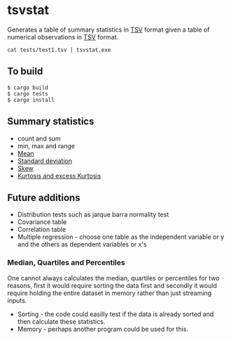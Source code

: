 # tsvstat

Generates a table of summary statistics in [TSV](https://en.wikipedia.org/wiki/Tab-separated_values) format
given a table of numerical observations in  [TSV](https://en.wikipedia.org/wiki/Tab-separated_values) format.

```
cat tests/test1.tsv | tsvstat.exe
```

## To build

```
$ cargo build
$ cargo tests
$ cargo install
```

## Summary statistics

* count and sum
* min, max and range
* [Mean](https://en.wikipedia.org/wiki/mean)
* [Standard deviation](https://en.wikipedia.org/wiki/Standard_deviation)
* [Skew](https://en.wikipedia.org/wiki/skew)
* [Kurtosis and excess Kurtosis](https://en.wikipedia.org/wiki/kurtosis)

## Future additions

* Distribution tests such as jarque barra normality test
* Covariance table
* Correlation table
* Multiple regression - choose one table as the independent variable or y and the others as dependent variables or x's

### Median, Quartiles and Percentiles

One cannot always calculates the median, quartiles or percentiles for two reasons, first it would require sorting the data first
and secondly it would require holding the entire dataset in memory rather than just streaming inputs.

* Sorting - the code could easilly test if the data is already sorted and then calculate these statistics.
* Memory - perhaps another program could be used for this.
